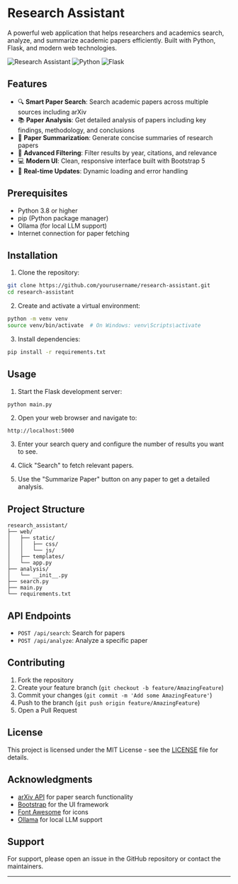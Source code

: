 # Research Assistant

A powerful web application that helps researchers and academics search, analyze, and summarize academic papers efficiently. Built with Python, Flask, and modern web technologies.

![Research Assistant](https://img.shields.io/badge/status-active-success.svg)
![Python](https://img.shields.io/badge/python-3.8%2B-blue.svg)
![Flask](https://img.shields.io/badge/flask-2.0%2B-green.svg)

## Features

- 🔍 **Smart Paper Search**: Search academic papers across multiple sources including arXiv
- 📚 **Paper Analysis**: Get detailed analysis of papers including key findings, methodology, and conclusions
- 📝 **Paper Summarization**: Generate concise summaries of research papers
- 🎯 **Advanced Filtering**: Filter results by year, citations, and relevance
- 💻 **Modern UI**: Clean, responsive interface built with Bootstrap 5
- 🔄 **Real-time Updates**: Dynamic loading and error handling

## Prerequisites

- Python 3.8 or higher
- pip (Python package manager)
- Ollama (for local LLM support)
- Internet connection for paper fetching

## Installation

1. Clone the repository:
```bash
git clone https://github.com/yourusername/research-assistant.git
cd research-assistant
```

2. Create and activate a virtual environment:
```bash
python -m venv venv
source venv/bin/activate  # On Windows: venv\Scripts\activate
```

3. Install dependencies:
```bash
pip install -r requirements.txt
```


## Usage

1. Start the Flask development server:
```bash
python main.py
```

2. Open your web browser and navigate to:
```
http://localhost:5000
```

3. Enter your search query and configure the number of results you want to see.

4. Click "Search" to fetch relevant papers.

5. Use the "Summarize Paper" button on any paper to get a detailed analysis.

## Project Structure

```
research_assistant/
├── web/
│   ├── static/
│   │   ├── css/
│   │   └── js/
│   ├── templates/
│   └── app.py
├── analysis/
│   └── __init__.py
├── search.py
├── main.py
└── requirements.txt
```

## API Endpoints

- `POST /api/search`: Search for papers
- `POST /api/analyze`: Analyze a specific paper

## Contributing

1. Fork the repository
2. Create your feature branch (`git checkout -b feature/AmazingFeature`)
3. Commit your changes (`git commit -m 'Add some AmazingFeature'`)
4. Push to the branch (`git push origin feature/AmazingFeature`)
5. Open a Pull Request

## License

This project is licensed under the MIT License - see the [LICENSE](LICENSE) file for details.

## Acknowledgments

- [arXiv API](https://arxiv.org/help/api) for paper search functionality
- [Bootstrap](https://getbootstrap.com/) for the UI framework
- [Font Awesome](https://fontawesome.com/) for icons
- [Ollama](https://ollama.ai/) for local LLM support

## Support

For support, please open an issue in the GitHub repository or contact the maintainers.

---
